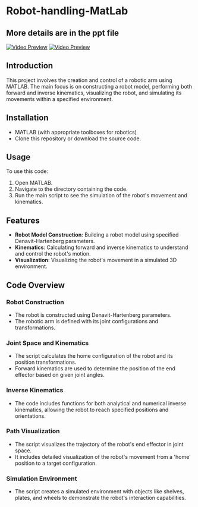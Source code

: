 # Robot-handling-MatLab
## More details are in the ppt file
[![Video Preview](https://github.com/gems-lg1123/Robot-handling-MatLab/assets/127874636/dd6b4f3e-86e8-44bb-a95b-8219355ec434)](https://user-images.githubusercontent.com/127874636/282528735-3139b48c-30c3-454c-a83b-5f3d2115103c.mp4)
[![Video Preview](https://github.com/gems-lg1123/Robot-handling-MatLab/assets/127874636/ac57881f-0e0a-4542-bccd-134199864a68)](https://user-images.githubusercontent.com/127874636/282528743-0de5249e-78a9-44aa-84f5-f541b2859cfd.mp4)  

## Introduction
This project involves the creation and control of a robotic arm using MATLAB. The main focus is on constructing a robot model, performing both forward and inverse kinematics, visualizing the robot, and simulating its movements within a specified environment.

## Installation
- MATLAB (with appropriate toolboxes for robotics)
- Clone this repository or download the source code.

## Usage
To use this code:
1. Open MATLAB.
2. Navigate to the directory containing the code.
3. Run the main script to see the simulation of the robot's movement and kinematics.

## Features
- **Robot Model Construction**: Building a robot model using specified Denavit-Hartenberg parameters.
- **Kinematics**: Calculating forward and inverse kinematics to understand and control the robot's motion.
- **Visualization**: Visualizing the robot's movement in a simulated 3D environment.

## Code Overview
### Robot Construction
- The robot is constructed using Denavit-Hartenberg parameters.
- The robotic arm is defined with its joint configurations and transformations.

### Joint Space and Kinematics
- The script calculates the home configuration of the robot and its position transformations.
- Forward kinematics are used to determine the position of the end effector based on given joint angles.

### Inverse Kinematics
- The code includes functions for both analytical and numerical inverse kinematics, allowing the robot to reach specified positions and orientations.

### Path Visualization
- The script visualizes the trajectory of the robot's end effector in joint space.
- It includes detailed visualization of the robot's movement from a 'home' position to a target configuration.

### Simulation Environment
- The script creates a simulated environment with objects like shelves, plates, and wheels to demonstrate the robot's interaction capabilities.

